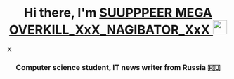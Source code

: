 <h1 align="center">Hi there, I'm <a href="https://daniilshat.ru/" target="_blank">SUUPPPEER MEGA OVERKILL_XxX_NAGIBATOR_XxX </a> 
<img src="https://github.com/blackcater/blackcater/raw/main/images/Hi.gif" height="32"/></h1>X
<h3 align="center">Computer science student, IT news writer from Russia 🇷🇺</h3>
